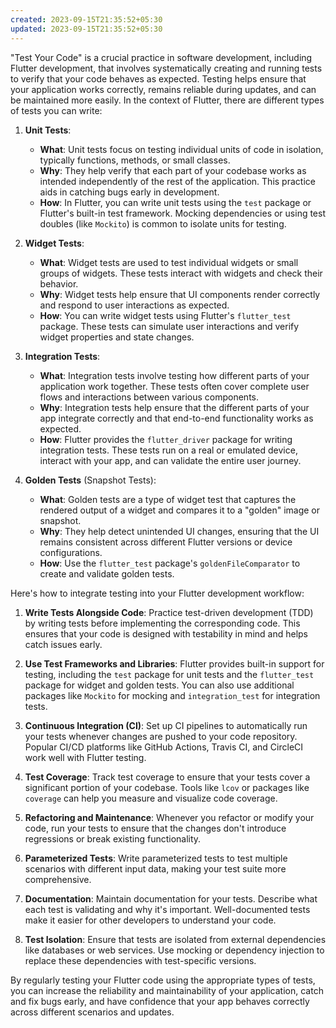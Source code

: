```yaml
---
created: 2023-09-15T21:35:52+05:30
updated: 2023-09-15T21:35:52+05:30
---
```

"Test Your Code" is a crucial practice in software development, including Flutter development, that involves systematically creating and running tests to verify that your code behaves as expected. Testing helps ensure that your application works correctly, remains reliable during updates, and can be maintained more easily. In the context of Flutter, there are different types of tests you can write:

1. **Unit Tests**:
   - **What**: Unit tests focus on testing individual units of code in isolation, typically functions, methods, or small classes.
   - **Why**: They help verify that each part of your codebase works as intended independently of the rest of the application. This practice aids in catching bugs early in development.
   - **How**: In Flutter, you can write unit tests using the `test` package or Flutter's built-in test framework. Mocking dependencies or using test doubles (like `Mockito`) is common to isolate units for testing.

2. **Widget Tests**:
   - **What**: Widget tests are used to test individual widgets or small groups of widgets. These tests interact with widgets and check their behavior.
   - **Why**: Widget tests help ensure that UI components render correctly and respond to user interactions as expected.
   - **How**: You can write widget tests using Flutter's `flutter_test` package. These tests can simulate user interactions and verify widget properties and state changes.

3. **Integration Tests**:
   - **What**: Integration tests involve testing how different parts of your application work together. These tests often cover complete user flows and interactions between various components.
   - **Why**: Integration tests help ensure that the different parts of your app integrate correctly and that end-to-end functionality works as expected.
   - **How**: Flutter provides the `flutter_driver` package for writing integration tests. These tests run on a real or emulated device, interact with your app, and can validate the entire user journey.

4. **Golden Tests** (Snapshot Tests):
   - **What**: Golden tests are a type of widget test that captures the rendered output of a widget and compares it to a "golden" image or snapshot.
   - **Why**: They help detect unintended UI changes, ensuring that the UI remains consistent across different Flutter versions or device configurations.
   - **How**: Use the `flutter_test` package's `goldenFileComparator` to create and validate golden tests.

Here's how to integrate testing into your Flutter development workflow:

1. **Write Tests Alongside Code**: Practice test-driven development (TDD) by writing tests before implementing the corresponding code. This ensures that your code is designed with testability in mind and helps catch issues early.

2. **Use Test Frameworks and Libraries**: Flutter provides built-in support for testing, including the `test` package for unit tests and the `flutter_test` package for widget and golden tests. You can also use additional packages like `Mockito` for mocking and `integration_test` for integration tests.

3. **Continuous Integration (CI)**: Set up CI pipelines to automatically run your tests whenever changes are pushed to your code repository. Popular CI/CD platforms like GitHub Actions, Travis CI, and CircleCI work well with Flutter testing.

4. **Test Coverage**: Track test coverage to ensure that your tests cover a significant portion of your codebase. Tools like `lcov` or packages like `coverage` can help you measure and visualize code coverage.

5. **Refactoring and Maintenance**: Whenever you refactor or modify your code, run your tests to ensure that the changes don't introduce regressions or break existing functionality.

6. **Parameterized Tests**: Write parameterized tests to test multiple scenarios with different input data, making your test suite more comprehensive.

7. **Documentation**: Maintain documentation for your tests. Describe what each test is validating and why it's important. Well-documented tests make it easier for other developers to understand your code.

8. **Test Isolation**: Ensure that tests are isolated from external dependencies like databases or web services. Use mocking or dependency injection to replace these dependencies with test-specific versions.

By regularly testing your Flutter code using the appropriate types of tests, you can increase the reliability and maintainability of your application, catch and fix bugs early, and have confidence that your app behaves correctly across different scenarios and updates.